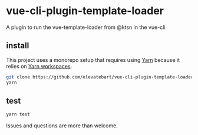 # vue-cli-plugin-template-loader
A plugin to run the vue-template-loader from @ktsn in the vue-cli

## install
This project uses a monorepo setup that requires using [Yarn](https://yarnpkg.com) because it relies on [Yarn workspaces](https://yarnpkg.com/blog/2017/08/02/introducing-workspaces/).

```bash
git clone https://github.com/elevatebart/vue-cli-plugin-template-loader.git
yarn
```

## test
```bash
yarn test
```

Issues and questions are more than welcome.
